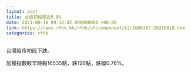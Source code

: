 ```yaml
---
layout: post
title: 台股初段跌近0.8%
date: 2021-08-18 09:12:42.000000000 +08:00
link: https://news.rthk.hk/rthk/ch/component/k2/1606387-20210818.htm
categories: rthk
---
```


台灣股市初段下跌。

加權指數較早時報16535點，跌126點，跌幅0.76%。
